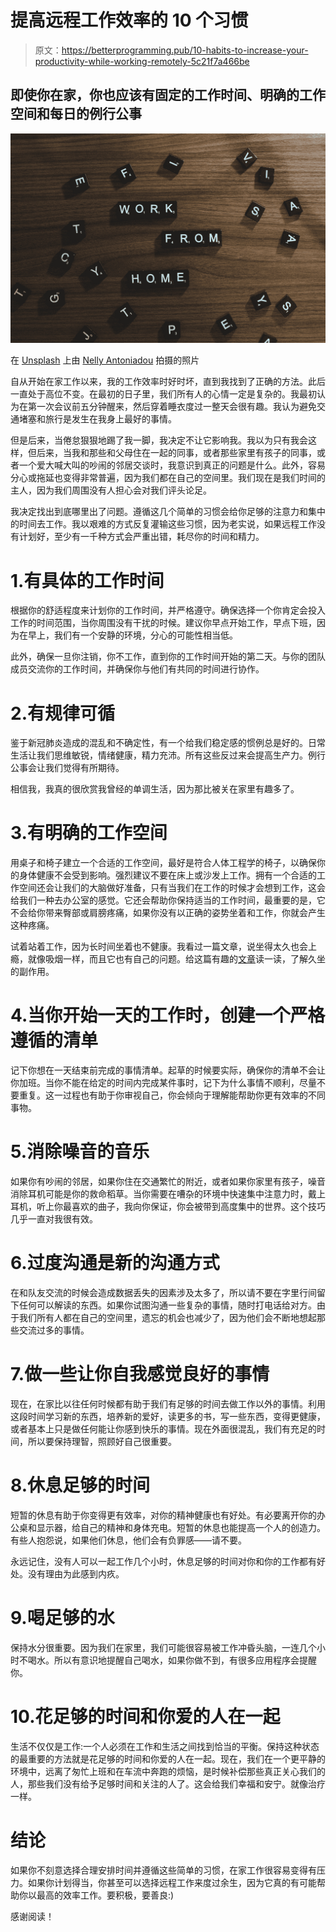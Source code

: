 # 提高远程工作效率的 10 个习惯

> 原文：<https://betterprogramming.pub/10-habits-to-increase-your-productivity-while-working-remotely-5c21f7a466be>

## 即使你在家，你也应该有固定的工作时间、明确的工作空间和每日的例行公事

![](img/bf086b73067de8baa7bda25148629cb5.png)

在 [Unsplash](https://unsplash.com?utm_source=medium&utm_medium=referral) 上由 [Nelly Antoniadou](https://unsplash.com/@nelly13?utm_source=medium&utm_medium=referral) 拍摄的照片

自从开始在家工作以来，我的工作效率时好时坏，直到我找到了正确的方法。此后一直处于高位不变。在最初的日子里，我们所有人的心情一定是复杂的。我最初认为在第一次会议前五分钟醒来，然后穿着睡衣度过一整天会很有趣。我认为避免交通堵塞和旅行是发生在我身上最好的事情。

但是后来，当倦怠狠狠地踢了我一脚，我决定不让它影响我。我以为只有我会这样，但后来，当我和那些和父母住在一起的同事，或者那些家里有孩子的同事，或者一个爱大喊大叫的吵闹的邻居交谈时，我意识到真正的问题是什么。此外，容易分心或拖延也变得非常普遍，因为我们都在自己的空间里。我们现在是我们时间的主人，因为我们周围没有人担心会对我们评头论足。

我决定找出到底哪里出了问题。遵循这几个简单的习惯会给你足够的注意力和集中的时间去工作。我以艰难的方式反复灌输这些习惯，因为老实说，如果远程工作没有计划好，至少有一千种方式会严重出错，耗尽你的时间和精力。

# 1.有具体的工作时间

根据你的舒适程度来计划你的工作时间，并严格遵守。确保选择一个你肯定会投入工作的时间范围，当你周围没有干扰的时候。建议你早点开始工作，早点下班，因为在早上，我们有一个安静的环境，分心的可能性相当低。

此外，确保一旦你注销，你不工作，直到你的工作时间开始的第二天。与你的团队成员交流你的工作时间，并确保你与他们有共同的时间进行协作。

# 2.有规律可循

鉴于新冠肺炎造成的混乱和不确定性，有一个给我们稳定感的惯例总是好的。日常生活让我们思维敏锐，情绪健康，精力充沛。所有这些反过来会提高生产力。例行公事会让我们觉得有所期待。

相信我，我真的很欣赏我曾经的单调生活，因为那比被关在家里有趣多了。

# 3.有明确的工作空间

用桌子和椅子建立一个合适的工作空间，最好是符合人体工程学的椅子，以确保你的身体健康不会受到影响。强烈建议不要在床上或沙发上工作。拥有一个合适的工作空间还会让我们的大脑做好准备，只有当我们在工作的时候才会想到工作，这会给我们一种去办公室的感觉。它还会帮助你保持适当的工作时间，最重要的是，它不会给你带来臀部或肩膀疼痛，如果你没有以正确的姿势坐着和工作，你就会产生这种疼痛。

试着站着工作，因为长时间坐着也不健康。我看过一篇文章，说坐得太久也会上瘾，就像吸烟一样，而且它也有自己的问题。给这篇有趣的[文章](https://www.betterhealth.vic.gov.au/health/healthyliving/the-dangers-of-sitting)读一读，了解久坐的副作用。

# 4.当你开始一天的工作时，创建一个严格遵循的清单

记下你想在一天结束前完成的事情清单。起草的时候要实际，确保你的清单不会让你加班。当你不能在给定的时间内完成某件事时，记下为什么事情不顺利，尽量不要重复。这一过程也有助于你审视自己，你会倾向于理解能帮助你更有效率的不同事物。

# 5.消除噪音的音乐

如果你有吵闹的邻居，如果你住在交通繁忙的附近，或者如果你家里有孩子，噪音消除耳机可能是你的救命稻草。当你需要在嘈杂的环境中快速集中注意力时，戴上耳机，听上你最喜欢的曲子，我向你保证，你会被带到高度集中的世界。这个技巧几乎一直对我很有效。

# 6.过度沟通是新的沟通方式

在和队友交流的时候会造成数据丢失的因素涉及太多了，所以请不要在字里行间留下任何可以解读的东西。如果你试图沟通一些复杂的事情，随时打电话给对方。由于我们所有人都在自己的空间里，遗忘的机会也减少了，因为他们会不断地想起那些交流过多的事情。

# 7.做一些让你自我感觉良好的事情

现在，在家比以往任何时候都有助于我们有足够的时间去做工作以外的事情。利用这段时间学习新的东西，培养新的爱好，读更多的书，写一些东西，变得更健康，或者基本上只是做任何能让你感到快乐的事情。现在外面很混乱，我们有充足的时间，所以要保持理智，照顾好自己很重要。

# 8.休息足够的时间

短暂的休息有助于你变得更有效率，对你的精神健康也有好处。有必要离开你的办公桌和显示器，给自己的精神和身体充电。短暂的休息也能提高一个人的创造力。有些人抱怨说，如果他们休息，他们会有负罪感——请不要。

永远记住，没有人可以一起工作几个小时，休息足够的时间对你和你的工作都有好处。没有理由为此感到内疚。

# 9.喝足够的水

保持水分很重要。因为我们在家里，我们可能很容易被工作冲昏头脑，一连几个小时不喝水。所以有意识地提醒自己喝水，如果你做不到，有很多应用程序会提醒你。

# 10.花足够的时间和你爱的人在一起

生活不仅仅是工作:一个人必须在工作和生活之间找到恰当的平衡。保持这种状态的最重要的方法就是花足够的时间和你爱的人在一起。现在，我们在一个更平静的环境中，远离了匆忙上班和在车流中奔跑的烦恼，是时候补偿那些真正关心我们的人，那些我们没有给予足够时间和关注的人了。这会给我们幸福和安宁。就像治疗一样。

# 结论

如果你不刻意选择合理安排时间并遵循这些简单的习惯，在家工作很容易变得有压力。如果你计划得当，你甚至可以选择远程工作来度过余生，因为它真的有可能帮助你以最高的效率工作。要积极，要善良:)

感谢阅读！